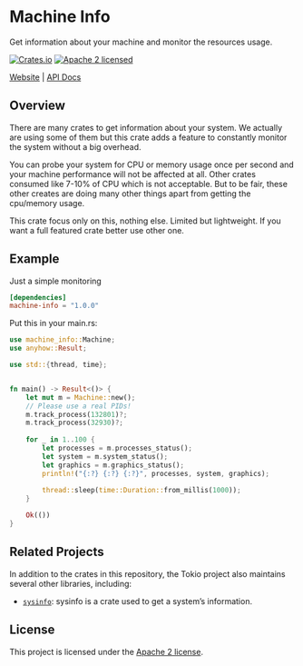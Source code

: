 # Machine Info

Get information about your machine and monitor the resources usage.


[![Crates.io][crates-badge]][crates-url]
[![Apache 2 licensed][apache-badge]][apache-url]

[crates-badge]: https://img.shields.io/crates/v/machine-info.svg
[crates-url]: https://crates.io/crates/machine-info
[apache-badge]: https://img.shields.io/badge/license-apache2-blue.svg
[apache-url]: https://github.com/wixet-limited/machine-info/blob/master/LICENSE

[Website](https://wixet.com) |
[API Docs](https://docs.rs/machine-info/latest/machine-info)

## Overview

There are many crates to get information about your system. We actually are using some
of them but this crate adds a feature to constantly monitor the system without a big
overhead. 

You can probe your system for CPU or memory usage once per second and your machine performance will not be affected at all. Other crates consumed like 7-10% of CPU which
is not acceptable. But to be fair, these other creates are doing many other things apart from getting the cpu/memory usage.

This crate focus only on this, nothing else. Limited but lightweight. If you want a full featured crate better use other one.

## Example

Just a simple monitoring

```toml
[dependencies]
machine-info = "1.0.0"
```
Put this in your main.rs:

```rust
use machine_info::Machine;
use anyhow::Result;

use std::{thread, time};


fn main() -> Result<()> {
    let mut m = Machine::new();
    // Please use a real PIDs!
    m.track_process(132801)?;
    m.track_process(32930)?;
    
    for _ in 1..100 {
        let processes = m.processes_status();
        let system = m.system_status();
        let graphics = m.graphics_status();
        println!("{:?} {:?} {:?}", processes, system, graphics);
        
        thread::sleep(time::Duration::from_millis(1000));
    }

    Ok(())
}


```


## Related Projects

In addition to the crates in this repository, the Tokio project also maintains
several other libraries, including:

* [`sysinfo`]: sysinfo is a crate used to get a system’s information.


[`sysinfo`]: https://github.com/GuillaumeGomez/sysinfo


## License

This project is licensed under the [Apache 2 license].

[Apache 2 license]: https://github.com/wixet-limited/machine-info/blob/master/LICENSE
